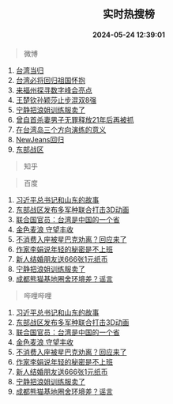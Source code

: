 <div align="center"><h2>实时热搜榜</h2><h4>2024-05-24 12:39:01</h4></div>

> 微博  

1. [台湾当归](https://s.weibo.com/weibo?q=%23%E5%8F%B0%E6%B9%BE%E5%BD%93%E5%BD%92%23&t=31&band_rank=1&Refer=top)<br />
2. [台湾必将回归祖国怀抱](https://s.weibo.com/weibo?q=%23%E5%8F%B0%E6%B9%BE%E5%BF%85%E5%B0%86%E5%9B%9E%E5%BD%92%E7%A5%96%E5%9B%BD%E6%80%80%E6%8A%B1%23&t=31&band_rank=2&Refer=top)<br />
3. [来福州探寻数字峰会亮点](https://s.weibo.com/weibo?q=%23%E6%9D%A5%E7%A6%8F%E5%B7%9E%E6%8E%A2%E5%AF%BB%E6%95%B0%E5%AD%97%E5%B3%B0%E4%BC%9A%E4%BA%AE%E7%82%B9%23&t=31&band_rank=3&Refer=top)<br />
4. [王楚钦孙颖莎止步混双8强](https://s.weibo.com/weibo?q=%23%E7%8E%8B%E6%A5%9A%E9%92%A6%E5%AD%99%E9%A2%96%E8%8E%8E%E6%AD%A2%E6%AD%A5%E6%B7%B7%E5%8F%8C8%E5%BC%BA%23&t=31&band_rank=4&Refer=top)<br />
5. [宁静把浪姐训练服卖了](https://s.weibo.com/weibo?q=%23%E5%AE%81%E9%9D%99%E6%8A%8A%E6%B5%AA%E5%A7%90%E8%AE%AD%E7%BB%83%E6%9C%8D%E5%8D%96%E4%BA%86%23&t=31&band_rank=5&Refer=top)<br />
6. [曾自首杀妻男子无罪释放21年后再被抓](https://s.weibo.com/weibo?q=%23%E6%9B%BE%E8%87%AA%E9%A6%96%E6%9D%80%E5%A6%BB%E7%94%B7%E5%AD%90%E6%97%A0%E7%BD%AA%E9%87%8A%E6%94%BE21%E5%B9%B4%E5%90%8E%E5%86%8D%E8%A2%AB%E6%8A%93%23&t=31&band_rank=6&Refer=top)<br />
7. [在台湾岛三个方向演练的意义](https://s.weibo.com/weibo?q=%23%E5%9C%A8%E5%8F%B0%E6%B9%BE%E5%B2%9B%E4%B8%89%E4%B8%AA%E6%96%B9%E5%90%91%E6%BC%94%E7%BB%83%E7%9A%84%E6%84%8F%E4%B9%89%23&t=31&band_rank=7&Refer=top)<br />
8. [NewJeans回归](https://s.weibo.com/weibo?q=NewJeans%E5%9B%9E%E5%BD%92&t=31&band_rank=8&Refer=top)<br />
9. [东部战区](https://s.weibo.com/weibo?q=%23%E4%B8%9C%E9%83%A8%E6%88%98%E5%8C%BA%23&t=31&band_rank=9&Refer=top)<br />

> 知乎  


> 百度  

1. [习近平总书记和山东的故事](https://www.baidu.com/s?wd=%E4%B9%A0%E8%BF%91%E5%B9%B3%E6%80%BB%E4%B9%A6%E8%AE%B0%E5%92%8C%E5%B1%B1%E4%B8%9C%E7%9A%84%E6%95%85%E4%BA%8B&sa=fyb_news&rsv_dl=fyb_news)<br />
2. [东部战区发布多军种联合打击3D动画](https://www.baidu.com/s?wd=%E4%B8%9C%E9%83%A8%E6%88%98%E5%8C%BA%E5%8F%91%E5%B8%83%E5%A4%9A%E5%86%9B%E7%A7%8D%E8%81%94%E5%90%88%E6%89%93%E5%87%BB3D%E5%8A%A8%E7%94%BB&sa=fyb_news&rsv_dl=fyb_news)<br />
3. [联合国官员：台湾是中国的一个省](https://www.baidu.com/s?wd=%E8%81%94%E5%90%88%E5%9B%BD%E5%AE%98%E5%91%98%EF%BC%9A%E5%8F%B0%E6%B9%BE%E6%98%AF%E4%B8%AD%E5%9B%BD%E7%9A%84%E4%B8%80%E4%B8%AA%E7%9C%81&sa=fyb_news&rsv_dl=fyb_news)<br />
4. [金色麦浪 守望丰收](https://www.baidu.com/s?wd=%E9%87%91%E8%89%B2%E9%BA%A6%E6%B5%AA+%E5%AE%88%E6%9C%9B%E4%B8%B0%E6%94%B6&sa=fyb_news&rsv_dl=fyb_news)<br />
5. [不消费入座被星巴克劝离？回应来了](https://www.baidu.com/s?wd=%E4%B8%8D%E6%B6%88%E8%B4%B9%E5%85%A5%E5%BA%A7%E8%A2%AB%E6%98%9F%E5%B7%B4%E5%85%8B%E5%8A%9D%E7%A6%BB%EF%BC%9F%E5%9B%9E%E5%BA%94%E6%9D%A5%E4%BA%86&sa=fyb_news&rsv_dl=fyb_news)<br />
6. [作家李娟说年轻的秘密是不上班](https://www.baidu.com/s?wd=%E4%BD%9C%E5%AE%B6%E6%9D%8E%E5%A8%9F%E8%AF%B4%E5%B9%B4%E8%BD%BB%E7%9A%84%E7%A7%98%E5%AF%86%E6%98%AF%E4%B8%8D%E4%B8%8A%E7%8F%AD&sa=fyb_news&rsv_dl=fyb_news)<br />
7. [新人结婚朋友送666张1元纸币](https://www.baidu.com/s?wd=%E6%96%B0%E4%BA%BA%E7%BB%93%E5%A9%9A%E6%9C%8B%E5%8F%8B%E9%80%81666%E5%BC%A01%E5%85%83%E7%BA%B8%E5%B8%81&sa=fyb_news&rsv_dl=fyb_news)<br />
8. [宁静把浪姐训练服卖了](https://www.baidu.com/s?wd=%E5%AE%81%E9%9D%99%E6%8A%8A%E6%B5%AA%E5%A7%90%E8%AE%AD%E7%BB%83%E6%9C%8D%E5%8D%96%E4%BA%86&sa=fyb_news&rsv_dl=fyb_news)<br />
9. [成都熊猫基地圈舍环境差？谣言](https://www.baidu.com/s?wd=%E6%88%90%E9%83%BD%E7%86%8A%E7%8C%AB%E5%9F%BA%E5%9C%B0%E5%9C%88%E8%88%8D%E7%8E%AF%E5%A2%83%E5%B7%AE%EF%BC%9F%E8%B0%A3%E8%A8%80&sa=fyb_news&rsv_dl=fyb_news)<br />

> 哔哩哔哩  

1. [习近平总书记和山东的故事](https://www.baidu.com/s?wd=%E4%B9%A0%E8%BF%91%E5%B9%B3%E6%80%BB%E4%B9%A6%E8%AE%B0%E5%92%8C%E5%B1%B1%E4%B8%9C%E7%9A%84%E6%95%85%E4%BA%8B&sa=fyb_news&rsv_dl=fyb_news)<br />
2. [东部战区发布多军种联合打击3D动画](https://www.baidu.com/s?wd=%E4%B8%9C%E9%83%A8%E6%88%98%E5%8C%BA%E5%8F%91%E5%B8%83%E5%A4%9A%E5%86%9B%E7%A7%8D%E8%81%94%E5%90%88%E6%89%93%E5%87%BB3D%E5%8A%A8%E7%94%BB&sa=fyb_news&rsv_dl=fyb_news)<br />
3. [联合国官员：台湾是中国的一个省](https://www.baidu.com/s?wd=%E8%81%94%E5%90%88%E5%9B%BD%E5%AE%98%E5%91%98%EF%BC%9A%E5%8F%B0%E6%B9%BE%E6%98%AF%E4%B8%AD%E5%9B%BD%E7%9A%84%E4%B8%80%E4%B8%AA%E7%9C%81&sa=fyb_news&rsv_dl=fyb_news)<br />
4. [金色麦浪 守望丰收](https://www.baidu.com/s?wd=%E9%87%91%E8%89%B2%E9%BA%A6%E6%B5%AA+%E5%AE%88%E6%9C%9B%E4%B8%B0%E6%94%B6&sa=fyb_news&rsv_dl=fyb_news)<br />
5. [不消费入座被星巴克劝离？回应来了](https://www.baidu.com/s?wd=%E4%B8%8D%E6%B6%88%E8%B4%B9%E5%85%A5%E5%BA%A7%E8%A2%AB%E6%98%9F%E5%B7%B4%E5%85%8B%E5%8A%9D%E7%A6%BB%EF%BC%9F%E5%9B%9E%E5%BA%94%E6%9D%A5%E4%BA%86&sa=fyb_news&rsv_dl=fyb_news)<br />
6. [作家李娟说年轻的秘密是不上班](https://www.baidu.com/s?wd=%E4%BD%9C%E5%AE%B6%E6%9D%8E%E5%A8%9F%E8%AF%B4%E5%B9%B4%E8%BD%BB%E7%9A%84%E7%A7%98%E5%AF%86%E6%98%AF%E4%B8%8D%E4%B8%8A%E7%8F%AD&sa=fyb_news&rsv_dl=fyb_news)<br />
7. [新人结婚朋友送666张1元纸币](https://www.baidu.com/s?wd=%E6%96%B0%E4%BA%BA%E7%BB%93%E5%A9%9A%E6%9C%8B%E5%8F%8B%E9%80%81666%E5%BC%A01%E5%85%83%E7%BA%B8%E5%B8%81&sa=fyb_news&rsv_dl=fyb_news)<br />
8. [宁静把浪姐训练服卖了](https://www.baidu.com/s?wd=%E5%AE%81%E9%9D%99%E6%8A%8A%E6%B5%AA%E5%A7%90%E8%AE%AD%E7%BB%83%E6%9C%8D%E5%8D%96%E4%BA%86&sa=fyb_news&rsv_dl=fyb_news)<br />
9. [成都熊猫基地圈舍环境差？谣言](https://www.baidu.com/s?wd=%E6%88%90%E9%83%BD%E7%86%8A%E7%8C%AB%E5%9F%BA%E5%9C%B0%E5%9C%88%E8%88%8D%E7%8E%AF%E5%A2%83%E5%B7%AE%EF%BC%9F%E8%B0%A3%E8%A8%80&sa=fyb_news&rsv_dl=fyb_news)<br />
